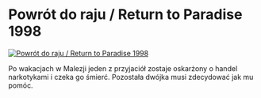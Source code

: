 Powrót do raju / Return to Paradise 1998 
=============
[![Powrót do raju / Return to Paradise 1998 ](http://vidos.pl/images/player.gif)](http://vidos.pl/powrot-do-raju-return-to-paradise-1998)

 Po wakacjach w Malezji jeden z przyjaciół zostaje oskarżony o handel narkotykami i czeka go śmierć. Pozostała dwójka musi zdecydować jak mu pomóc.
